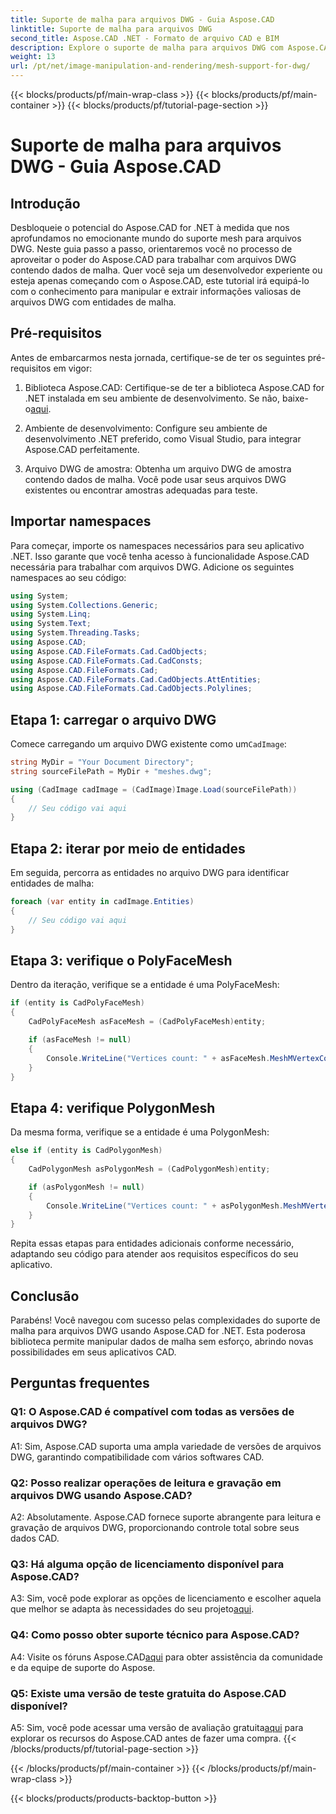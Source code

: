 ```yaml
---
title: Suporte de malha para arquivos DWG - Guia Aspose.CAD
linktitle: Suporte de malha para arquivos DWG
second_title: Aspose.CAD .NET - Formato de arquivo CAD e BIM
description: Explore o suporte de malha para arquivos DWG com Aspose.CAD for .NET. Aprimore seus aplicativos CAD com poderosos recursos de manipulação de malha.
weight: 13
url: /pt/net/image-manipulation-and-rendering/mesh-support-for-dwg/
---
```


{{< blocks/products/pf/main-wrap-class >}}
{{< blocks/products/pf/main-container >}}
{{< blocks/products/pf/tutorial-page-section >}}

# Suporte de malha para arquivos DWG - Guia Aspose.CAD

## Introdução

Desbloqueie o potencial do Aspose.CAD for .NET à medida que nos aprofundamos no emocionante mundo do suporte mesh para arquivos DWG. Neste guia passo a passo, orientaremos você no processo de aproveitar o poder do Aspose.CAD para trabalhar com arquivos DWG contendo dados de malha. Quer você seja um desenvolvedor experiente ou esteja apenas começando com o Aspose.CAD, este tutorial irá equipá-lo com o conhecimento para manipular e extrair informações valiosas de arquivos DWG com entidades de malha.

## Pré-requisitos

Antes de embarcarmos nesta jornada, certifique-se de ter os seguintes pré-requisitos em vigor:

1.  Biblioteca Aspose.CAD: Certifique-se de ter a biblioteca Aspose.CAD for .NET instalada em seu ambiente de desenvolvimento. Se não, baixe-o[aqui](https://releases.aspose.com/cad/net/).

2. Ambiente de desenvolvimento: Configure seu ambiente de desenvolvimento .NET preferido, como Visual Studio, para integrar Aspose.CAD perfeitamente.

3. Arquivo DWG de amostra: Obtenha um arquivo DWG de amostra contendo dados de malha. Você pode usar seus arquivos DWG existentes ou encontrar amostras adequadas para teste.

## Importar namespaces

Para começar, importe os namespaces necessários para seu aplicativo .NET. Isso garante que você tenha acesso à funcionalidade Aspose.CAD necessária para trabalhar com arquivos DWG. Adicione os seguintes namespaces ao seu código:

```csharp
using System;
using System.Collections.Generic;
using System.Linq;
using System.Text;
using System.Threading.Tasks;
using Aspose.CAD;
using Aspose.CAD.FileFormats.Cad.CadObjects;
using Aspose.CAD.FileFormats.Cad.CadConsts;
using Aspose.CAD.FileFormats.Cad;
using Aspose.CAD.FileFormats.Cad.CadObjects.AttEntities;
using Aspose.CAD.FileFormats.Cad.CadObjects.Polylines;
```

## Etapa 1: carregar o arquivo DWG

 Comece carregando um arquivo DWG existente como um`CadImage`:

```csharp
string MyDir = "Your Document Directory";
string sourceFilePath = MyDir + "meshes.dwg";

using (CadImage cadImage = (CadImage)Image.Load(sourceFilePath))
{
    // Seu código vai aqui
}
```

## Etapa 2: iterar por meio de entidades

Em seguida, percorra as entidades no arquivo DWG para identificar entidades de malha:

```csharp
foreach (var entity in cadImage.Entities)
{
    // Seu código vai aqui
}
```

## Etapa 3: verifique o PolyFaceMesh

Dentro da iteração, verifique se a entidade é uma PolyFaceMesh:

```csharp
if (entity is CadPolyFaceMesh)
{
    CadPolyFaceMesh asFaceMesh = (CadPolyFaceMesh)entity;

    if (asFaceMesh != null)
    {
        Console.WriteLine("Vertices count: " + asFaceMesh.MeshMVertexCount);
    }
}
```

## Etapa 4: verifique PolygonMesh

Da mesma forma, verifique se a entidade é uma PolygonMesh:

```csharp
else if (entity is CadPolygonMesh)
{
    CadPolygonMesh asPolygonMesh = (CadPolygonMesh)entity;

    if (asPolygonMesh != null)
    {
        Console.WriteLine("Vertices count: " + asPolygonMesh.MeshMVertexCount);
    }
}
```

Repita essas etapas para entidades adicionais conforme necessário, adaptando seu código para atender aos requisitos específicos do seu aplicativo.

## Conclusão

Parabéns! Você navegou com sucesso pelas complexidades do suporte de malha para arquivos DWG usando Aspose.CAD for .NET. Esta poderosa biblioteca permite manipular dados de malha sem esforço, abrindo novas possibilidades em seus aplicativos CAD.

## Perguntas frequentes

### Q1: O Aspose.CAD é compatível com todas as versões de arquivos DWG?

A1: Sim, Aspose.CAD suporta uma ampla variedade de versões de arquivos DWG, garantindo compatibilidade com vários softwares CAD.

### Q2: Posso realizar operações de leitura e gravação em arquivos DWG usando Aspose.CAD?

A2: Absolutamente. Aspose.CAD fornece suporte abrangente para leitura e gravação de arquivos DWG, proporcionando controle total sobre seus dados CAD.

### Q3: Há alguma opção de licenciamento disponível para Aspose.CAD?

 A3: Sim, você pode explorar as opções de licenciamento e escolher aquela que melhor se adapta às necessidades do seu projeto[aqui](https://purchase.aspose.com/buy).

### Q4: Como posso obter suporte técnico para Aspose.CAD?

 A4: Visite os fóruns Aspose.CAD[aqui](https://forum.aspose.com/c/cad/19) para obter assistência da comunidade e da equipe de suporte do Aspose.

### Q5: Existe uma versão de teste gratuita do Aspose.CAD disponível?

 A5: Sim, você pode acessar uma versão de avaliação gratuita[aqui](https://releases.aspose.com/) para explorar os recursos do Aspose.CAD antes de fazer uma compra.
{{< /blocks/products/pf/tutorial-page-section >}}

{{< /blocks/products/pf/main-container >}}
{{< /blocks/products/pf/main-wrap-class >}}

{{< blocks/products/products-backtop-button >}}
